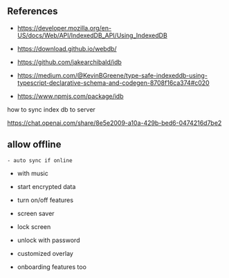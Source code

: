 ## References

- https://developer.mozilla.org/en-US/docs/Web/API/IndexedDB_API/Using_IndexedDB
- https://download.github.io/webdb/
- https://github.com/jakearchibald/idb
- https://medium.com/@KevinBGreene/type-safe-indexeddb-using-typescript-declarative-schema-and-codegen-8708f16ca374#c020

- https://www.npmjs.com/package/idb

how to sync index db to server

https://chat.openai.com/share/8e5e2009-a10a-429b-bed6-0474216d7be2

## allow offline

    - auto sync if online

- with music
- start encrypted data
- turn on/off features
- screen saver
- lock screen
- unlock with password
- customized overlay

- onboarding features too
